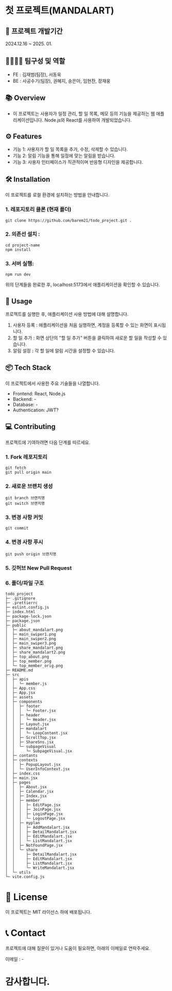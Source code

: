 # 첫 프로젝트(MANDALART)

## 📅 프로젝트 개발기간

2024.12.16 ~ 2025. 01.

## 👨‍👩‍👦‍👦 팀구성 및 역할

- FE : 김재범(팀장), 서동욱
- BE : 사공수기(팀장), 권혜지, 송은아, 임현찬, 장재웅

## 📚 Overview

- 이 프로젝트는 사용자가 일정 관리, 할 일 목록, 메모 등의 기능을 제공하는 웹 애플리케이션입니다. Node.js와 React를 사용하여 개발되었습니다.

## ⚙️ Features

- 기능 1: 사용자가 할 일 목록을 추가, 수정, 삭제할 수 있습니다.
- 기능 2: 알림 기능을 통해 일정에 맞는 알림을 받습니다.
- 기능 3: 사용자 인터페이스가 직관적이며 반응형 디자인을 제공합니다.

## 🛠️ Installation

이 프로젝트를 로컬 환경에 설치하는 방법을 안내합니다.

### 1. 레포지토리 클론 (현재 폴더)

```
git clone https://github.com/barem21/todo_project.git .
```

### 2. 의존선 설치 :

```
cd project-name
npm install
```

### 3. 서버 실행:

```
npm run dev
```

위의 단계들을 완료한 후, localhost:5173에서 애플리케이션을 확인할 수 있습니다.

## 🎯 Usage

프로젝트를 실행한 후, 애플리케이션 사용 방법에 대해 설명합니다.

1. 사용자 등록 : 애플리케이션을 처음 실행하면, 계정을 등록할 수 있는 화면이 표시됩니다.
2. 할 일 추가 : 화면 상단의 "할 일 추가" 버튼을 클릭하여 새로운 할 일을 작성할 수 있습니다.
3. 알림 설정 : 각 할 일에 알림 시간을 설정할 수 있습니다.

## 📦 Tech Stack

이 프로젝트에서 사용한 주요 기술들을 나열합니다.

- Frontend: React, Node.js
- Backend: -
- Database: -
- Authentication: JWT?

## 💻 Contributing

프로젝트에 기여하려면 다음 단계를 따르세요.

### 1. Fork 레포지토리

```
git fetch
git pull origin main
```

### 2. 새로운 브랜치 생성

```
git branch 브랜치명
git switch 브랜치명
```

### 3. 변경 사항 커밋

```
git commit
```

### 4. 변경 사항 푸시

```
git push origin 브랜치명
```

### 5. 깃허브 New Pull Request

### 6. 폴더/파일 구조

```
todo_project
├─ .gitignore
├─ .prettierrc
├─ eslint.config.js
├─ index.html
├─ package-lock.json
├─ package.json
├─ public
│  ├─ about_mandalart.png
│  ├─ main_swiper1.png
│  ├─ main_swiper2.png
│  ├─ main_swiper3.png
│  ├─ share_mandalart.png
│  ├─ share_mandalart2.png
│  ├─ top_about.png
│  ├─ top_member.png
│  └─ top_member_orig.png
├─ README.md
├─ src
│  ├─ apis
│  │  └─ member.js
│  ├─ App.css
│  ├─ App.jsx
│  ├─ assets
│  ├─ components
│  │  ├─ footer
│  │  │  └─ Footer.jsx
│  │  ├─ header
│  │  │  └─ Header.jsx
│  │  ├─ Layout.jsx
│  │  ├─ mandalart
│  │  │  └─ LoopContent.jsx
│  │  ├─ ScrollTop.jsx
│  │  ├─ ShareSns.jsx
│  │  └─ subpageVisual
│  │     └─ SubpageVisual.jsx
│  ├─ contants
│  ├─ contexts
│  │  ├─ PopupLayout.jsx
│  │  └─ UserInfoContext.jsx
│  ├─ index.css
│  ├─ main.jsx
│  ├─ pages
│  │  ├─ About.jsx
│  │  ├─ Calendar.jsx
│  │  ├─ Index.jsx
│  │  ├─ member
│  │  │  ├─ EditPage.jsx
│  │  │  ├─ JoinPage.jsx
│  │  │  ├─ LoginPage.jsx
│  │  │  └─ LogoutPage.jsx
│  │  ├─ myplan
│  │  │  ├─ AddMandalart.jsx
│  │  │  ├─ DetailMandalart.jsx
│  │  │  ├─ EditMandalart.jsx
│  │  │  └─ ListMandalart.jsx
│  │  ├─ NotFoundPage.jsx
│  │  └─ share
│  │     ├─ DetailMandalart.jsx
│  │     ├─ EditMandalart.jsx
│  │     ├─ ListMandalart.jsx
│  │     └─ WriteMandalart.jsx
│  └─ utils
└─ vite.config.js
```

# 📄 License

이 프로젝트는 MIT 라이선스 하에 배포됩니다.

# 📞 Contact

프로젝트에 대해 질문이 있거나 도움이 필요하면, 아래의 이메일로 연락주세요.

이메일 : -

# 감사합니다.

